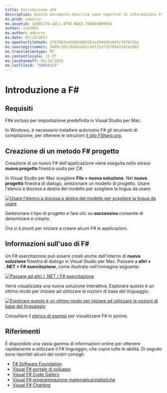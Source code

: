 ```yaml
---
title: Introduzione aF#
description: Questo documento descrive come reperire le informazioni F# e usarla per compilare un'applicazione Xamarin con Visual Studio 2019 e Visual Studio per Mac.
ms.prod: xamarin
ms.assetid: 1A0E627D-A4C1-4F95-BAED-76A0E40B9054
author: asb3993
ms.author: amburns
ms.date: 03/24/2017
ms.openlocfilehash: 2f67983addd03a065383a2940d6e6dfc7076f2be
ms.sourcegitcommit: 3489c281c9eb5ada2cddf32d73370943342a1082
ms.translationtype: MT
ms.contentlocale: it-IT
ms.lasthandoff: 04/18/2019
ms.locfileid: "58854313"
---
```

# <a name="getting-started-with-f35"></a>Introduzione a F&#35;

## <a name="requirements"></a>Requisiti

F#è incluso per impostazione predefinita in Visual Studio per Mac.

In Windows, è necessario installare autonomo F# gli strumenti di compilazione, per ottenere le istruzioni [il sito FSharp.org](http://fsharp.org/use/windows/).

## <a name="creating-an-f35-project"></a>Creazione di un metodo F&#35; progetto

Creazione di un nuovo F# dell'applicazione viene eseguita nello stesso **nuovo progetto** finestra usata per C#.

In Visual Studio per Mac scegliere **File > nuova soluzione**. Nel **nuovo progetto** finestra di dialogo, selezionare un modello di progetto. Usare l'elenco a discesa a destra del modello per scegliere la lingua da usare:

 [![](overview-images/choosefsharp.png "Usare l'elenco a discesa a destra del modello per scegliere la lingua da usare")](overview-images/choosefsharp.png#lightbox)

Selezionare il tipo di progetto e fare clic su **successivo** consente di denominare e crearlo.


Ora si è pronti per iniziare a creare alcuni F# le applicazioni.

## <a name="learning-to-use-f35"></a>Informazioni sull'uso di F&#35;

Un F# esercitazione può essere creati anche dall'interno di **nuova soluzione** finestra di dialogo in Visual Studio per Mac. Passare a **altri > .NET > F# esercitazione**, come illustrato nell'immagine seguente:

 [![](overview-images/fsharptutorial.png "Passare ad altri / .NET / F# esercitazione")](overview-images/fsharptutorial.png#lightbox)

Verrà visualizzata una nuova soluzione interattiva. Esplorare questo è un ottimo modo per iniziare ad utilizzare le nozioni di base del linguaggio.

 [![](overview-images/newtutorial-sml.png "Esplorare questo è un ottimo modo per iniziare ad utilizzare le nozioni di base del linguaggio")](overview-images/newtutorial.png#lightbox)

Consultare il [elenco di esempi](~/cross-platform/platform/fsharp/samples.md) per visualizzare F# in azione.

## <a name="references"></a>Riferimenti

È disponibile una vasta gamma di informazioni online per ottenere rapidamente a utilizzare il F# linguaggio, che copre tutte le abilità. Di seguito sono riportati alcuni dei nostri consigli:

-  [F# Software Foundation](http://fsharp.org)
-  [Visual F# portale di sviluppo](http://go.microsoft.com/fwlink/?LinkID=234174)
-  [Visual F# Code Gallery](http://go.microsoft.com/fwlink/?LinkID=124614)
-  [Visual F# programmazione matematica/statistiche](http://go.microsoft.com/fwlink/?LinkId=235173)
-  [Visual F# Charting](http://go.microsoft.com/fwlink/?LinkId=235176)

